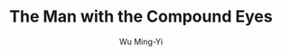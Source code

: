 ---
title: "The Man with the Compound Eyes"
author: "Wu Ming-Yi"
isbn: "1448130905"
isbn13: "9781448130900"
rating: "3"
publisher: "Vintage Digital"
pages: "304"
publishYear: "2013"
read: "2019"
goodreads_id: "17614822"
---